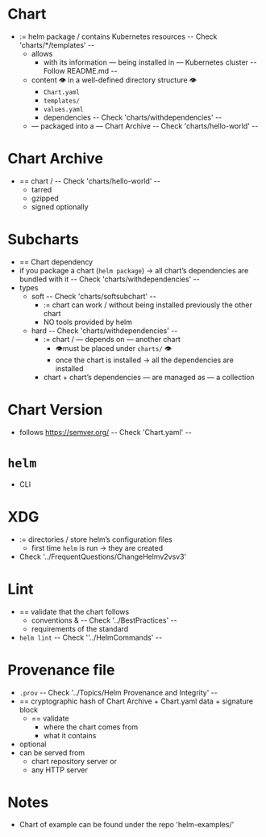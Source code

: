 # Chart
* := helm package / contains Kubernetes resources                 -- Check 'charts/*/templates' --
  * allows
    * with its information — being installed in — Kubernetes cluster     -- Follow README.md --
  * content 👁️ in a well-defined directory structure 👁️
    * `Chart.yaml`
    * `templates/`
    * `values.yaml`
    * dependencies                  -- Check 'charts/withdependencies' --
  * — packaged into a — Chart Archive   -- Check 'charts/hello-world' --

# Chart Archive
* == chart /            -- Check 'charts/hello-world' --
  * tarred
  * gzipped
  * signed optionally

# Subcharts
* == Chart dependency      
* if you package a chart (`helm package`) → all chart’s dependencies are bundled with it   -- Check 'charts/withdependencies' --
* types
  * soft          -- Check 'charts/softsubchart' --
    * := chart can work / without being installed previously the other chart
    * NO tools provided by helm
  * hard          -- Check 'charts/withdependencies' --
    * := chart / — depends on — another chart
      * 👁️must be placed under `charts/` 👁️
      * once the chart is installed → all the dependencies are installed
    * chart + chart’s dependencies — are managed as — a collection

# Chart Version
* follows https://semver.org/   -- Check 'Chart.yaml' -- 

# `helm`
* CLI 

# XDG
* := directories / store helm’s configuration files
  * first time `helm`  is run → they are created
* Check '../FrequentQuestions/ChangeHelmv2vsv3'

# Lint
* == validate that the chart follows
  * conventions &  -- Check '../BestPractices' --
  * requirements of the standard
* `helm lint`  -- Check ''../HelmCommands' --

# Provenance file
* `.prov`        -- Check '../Topics/Helm Provenance and Integrity' -- 
* == cryptographic hash of Chart Archive + Chart.yaml data + signature block
  * == validate
    * where the chart comes from
    * what it contains
* optional
* can be served from
  * chart repository server or
  * any HTTP server

# Notes
* Chart of example can be found under the repo 'helm-examples/'
